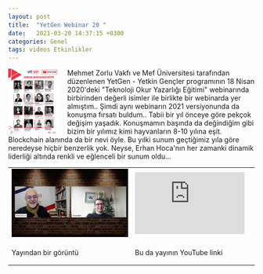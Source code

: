 ```yaml
---
layout: post
title:  "YetGen Webinar 20 "
date:   2021-03-20 14:37:15 +0300
categories: Genel
tags: videos Etkinlikler
---
```


<img align="left" src="/assets/yetgen_210320_poster_400.jpg" style="width:20%; padding-right:20px"> Mehmet Zorlu Vakfı ve Mef Üniversitesi tarafından düzenlenen YetGen - Yetkin Gençler programının 18 Nisan 2020'deki "Teknoloji Okur Yazarlığı Eğitimi" webinarında birbirinden değerli isimler ile birlikte bir webinarda yer almıştım.. Şimdi aynı webinarın 2021 versiyonunda da konuşma fırsatı buldum.. Tabii bir yıl önceye göre pekçok değişim yaşadık. Konuşmamın başında da değindiğim gibi bizim bir yılımız kimi hayvanların 8-10 yılına eşit. Blockchain alanında da bir nevi öyle. Bu yılki sunum geçtiğimiz yıla göre neredeyse hiçbir benzerlik yok. Neyse, Erhan Hoca'nın her zamanki dinamik liderliği altında renkli ve eğlenceli bir sunum oldu... 
&nbsp;

<table><tr><td style="width:50%">
<img src="/assets/yetgen_210320_800.jpg">
</td>
<td style="width:50%">
<iframe width="224" height="126" src="https://www.youtube.com/embed/UCOqBGiCtCU?t=10192" frameborder="0" allowfullscreen></iframe></td></tr>
<tr><td style="width:50%; vertical-align:top">
<p>
Yayından bir görüntü 
</p></td>
<td style="width:50%; vertical-align:top">
<p>Bu da yayının YouTube linki</p>
</td></tr> 
</table>
